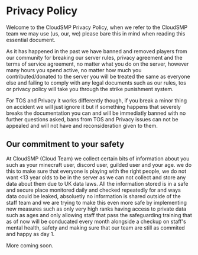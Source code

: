 # Privacy Policy

Welcome to the CloudSMP Privacy Policy, when we refer to the CloudSMP team we may use (us, our, we) please bare this in mind when reading this essential document.

As it has happened in the past we have banned and removed players from our community for breaking our server rules, privacy agreement and the terms of service agreement, no matter what you do on the server, however many hours you spend active, no matter how much you contributed/donated to the server you will be treated the same as everyone else and failing to comply with any legal documents such as our rules, tos or privacy policy will take you through the strike punishment system.

For TOS and Privacy it works differently though, if you break a minor thing on accident we will just ignore it but if something happens that severely breaks the documentation you can and will be immediatly banned with no further questions asked, bans from TOS and Privacy issues can not be appealed and will not have and reconsideration given to them.

## Our commitment to your safety

At CloudSMP (Cloud Team) we collect certain bits of information about you such as your minecraft user, discord user, guilded user and your age. we do this to make sure that everyone is playing with the right people, we do not want <13 year olds to be in the server as we can not collect and store any data about them due to UK data laws. All the information stored is in a safe and secure place monitored daily and checked repeatedly for and ways data could be leaked, absoluetly no information is shared outside of the staff team and we are trying to make this even more safe by implementing new measures such as only very high ranks having access to private data such as ages and only allowing staff that pass the safeguarding training that as of now will be conducated every month alongside a checkup on staff's mental health, safety and making sure that our team are still as commited and happy as day 1.

More coming soon.